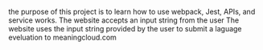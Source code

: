 the purpose of this project is to learn how to use webpack, Jest, APIs, and service works.
The website accepts an input string from the user
The website uses the input string provided by the user to submit a laguage eveluation to meaningcloud.com
